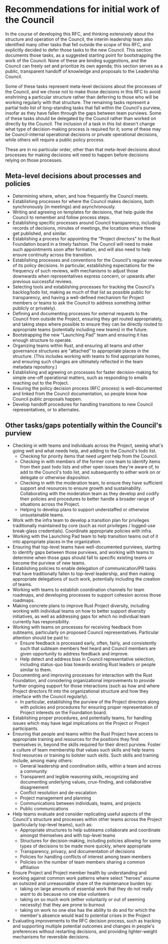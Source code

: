 # Recommendations for initial work of the Council

In the course of developing this RFC, and thinking extensively about the structure and operation of the Council, the interim leadership team also identified many other tasks that fell outside the scope of this RFC, and explicitly decided to defer those tasks to the new Council. This section documents those tasks, as a suggested starting point for bootstrapping the work of the Council. None of these are binding suggestions, and the Council can freely set and prioritize its own agenda; this section serves as a public, transparent handoff of knowledge and proposals to the Leadership Council.

Some of these tasks represent meta-level decisions about the processes of the Council, and we chose not to make those decisions in this RFC to avoid enshrining a particular structure rather than deferring to those who will be working regularly with that structure. The remaining tasks represent a partial todo list of long-standing tasks that fall within the Council's purview, insofar as they have fallen through the gaps between team purviews. Some of these tasks should be delegated by the Council rather than worked on directly by the Council. The inclusion of a task in this list doesn't change what type of decision-making process is required for it; some of these may be Council-internal operational decisions or private operational decisions, while others will require a public policy process.

These are in no particular order, other than that meta-level decisions about processes for making decisions will need to happen before decisions relying on those processes.

## Meta-level decisions about processes and policies

- Determining where, when, and how frequently the Council meets.
- Establishing processes for where the Council makes decisions, both synchronously (in meetings) and asynchronously.
- Writing and agreeing on templates for decisions, that help guide the Council to remember and follow process steps.
- Establishing specific processes around Council transparency, including records of decisions, minutes of meetings, the locations where these get published, and similar.
- Establishing a process for appointing the "Project directors" to the Rust Foundation board in a timely fashion. The Council will need to make such appointments soon after formation, and will also need to help ensure continuity across the transition.
- Establishing processes and conventions for the Council's regular review of its policy decisions. In particular, establishing expectations for the frequency of such reviews, with mechanisms to adjust those downwards when representatives express concern, or upwards after previous successful reviews.
- Selecting tools and establishing processes for tracking the Council's backlog/todo list, making as much of that list as possible public for transparency, and having a well-defined mechanism for Project members or teams to ask the Council to address something (either publicly or privately).
- Defining and documenting processes for external requests to the Council from outside the Project, ensuring they get routed appropriately, and taking steps where possible to ensure they can be directly routed to appropriate teams (potentially including new teams) in the future.
- Bootstrapping the new "Launching Pad" team and ensuring it has enough structure to operate.
- Organizing teams within Rust, and ensuring all teams and other governance structures are "attached" to appropriate places in the structure. (This includes working with teams to find appropriate homes, and ensuring such changes are ultimately reflected in the team metadata repository.)
- Establishing and agreeing on processes for faster decision-making for simple one-off operational matters, such as responding to emails reaching out to the Project.
- Ensuring the policy decision process (RFC process) is well-documented and linked from the Council documentation, so people know how Council public proposals happen.
- Develop handoff procedures for handling transitions to new Council representatives, or to alternates.

## Other tasks/gaps potentially within the Council's purview

- Checking in with teams and individuals across the Project, seeing what's going well and what needs help, and adding to the Council's todo list.
  - Checking for priority items that need *urgent* help from the Council.
  - Checking in with members of the former core team to identify items from their past todo lists and other open issues they're aware of, to add to the Council's todo list, and subsequently to either work on or delegate or otherwise disposition.
  - Checking in with the moderation team, to ensure they have sufficient support and resources to ensure growth and sustainability. Collaborating with the moderation team as they develop and codify their policies and procedures to better handle a broader range of situations across the Project.
  - Helping to develop plans to support understaffed or otherwise unsustainable teams.
- Work with the infra team to develop a transition plan for privileges traditionally maintained by core (such as root privileges / logged-use break-glass credentials). Coordinate appropriate policies with infra.
- Working with the Launching Pad team to help transition teams out of it into appropriate places in the organization.
- Ensuring that top-level teams have well-documented purviews, starting to identify gaps between those purviews, and working with teams to determine when those gaps should fall to specific existing teams or become the purview of new teams.
- Establishing policies to enable delegation of communication/PR tasks that have traditionally fallen to top-level leadership, and then making appropriate delegations of such work, potentially including the creation of teams.
- Working with teams to establish coordination channels for team roadmaps, and developing processes to support cohesion across those roadmaps.
- Making concrete plans to improve Rust Project diversity, including working with individual teams on how to better support diversity initiatives, as well as addressing gaps for which no individual team currently has responsibility.
- Working with teams on processes for receiving feedback from subteams, particularly on proposed Council representatives. Particular attention should be paid to:
  - Ensure feedback is processed early, often, fairly, and consistently such that subteam members feel heard and Council members are given opportunity to address feedback and improve.
  - Help detect and address bias in Council representative selection, including status-quo bias towards existing Rust leaders or people similar to them.
- Documenting and improving processes for interaction with the Rust Foundation, and considering organizational improvements to provide further ongoing support for those interactions (such as how and where Project directors fit into the organizational structure and how they interface with the Council regularly).
  - In particular, establishing the purview of the Project directors along with policies and procedures for ensuring proper representation of Project interests on the Foundation board.
- Establishing proper procedures, and potentially teams, for handling issues which may have legal implications on the Project or Project participants.
- Ensuring that people and teams within the Rust Project have access to appropriate training and resources for the positions they find themselves in, beyond the skills required for their direct purview. Foster a culture of team membership that values such skills and help teams find resources or training to bolster such skills. Such skills and training include, among many others:
  - General leadership and coordination skills, within a team and across a community
  - Transparent and legible reasoning skills, recognizing and documenting underlying values, crux-finding, and collaborative disagreement
  - Conflict resolution and de-escalation
  - Project management and planning
  - Communications between individuals, teams, and projects
  - Public communications
- Help teams evaluate and consider replicating useful aspects of the Council's structure and processes within other teams across the Project (particularly top-level teams), such as:
  - Appropriate structures to help subteams collaborate and coordinate amongst themselves and with top-level teams
  - Structures for decision-making, including policies allowing for some types of decisions to be made more quickly, where appropriate
  - Transparency, privacy, and documentation of decisions
  - Policies for handling conflicts of interest among team members
  - Policies on the number of team members sharing a common affiliation
- Ensure Project and Project member health by understanding and working against common work patterns where select "heroes" assume an outsized and unreasonable share of the maintenance burden by:
  - taking on large amounts of essential work that they do not really *want* to do because no one else volunteers
  - taking on so much work (either voluntarily or out of seeming necessity) that they are prone to burnout
  - taking on work no one else has the ability to do and for which the member's absence would lead to potential crises in the Project
- Evaluating improvements to the RFC decision process, such as tracking and supporting multiple potential outcomes and changes in people's preferences without restarting decisions, and providing lighter-weight mechanisms for reversible decisions.
